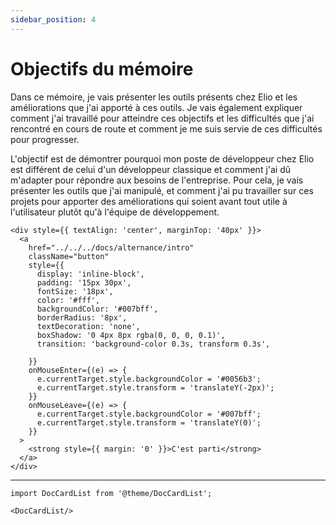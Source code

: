 ```yaml
---
sidebar_position: 4
---
```

# Objectifs du mémoire

Dans ce mémoire, je vais présenter les outils présents chez Elio et les améliorations que j'ai apporté à ces outils.
Je vais également expliquer comment j'ai travaillé pour atteindre ces objectifs et les difficultés que j'ai rencontré
en cours de route et comment je me suis servie de ces difficultés pour progresser.

L'objectif est de démontrer pourquoi mon poste de développeur chez Elio est différent de celui d'un développeur classique
et comment j'ai dû m'adapter pour répondre aux besoins de l'entreprise. Pour cela, je vais présenter les outils que j'ai 
manipulé, et comment j'ai pu travailler sur ces projets pour apporter des améliorations qui soient avant tout utile à l'utilisateur
plutôt qu'à l'équipe de développement.

```mdx-code-block
<div style={{ textAlign: 'center', marginTop: '40px' }}>
  <a
    href="../../../docs/alternance/intro"
    className="button"
    style={{
      display: 'inline-block',
      padding: '15px 30px',
      fontSize: '18px',
      color: '#fff',
      backgroundColor: '#007bff',
      borderRadius: '8px',
      textDecoration: 'none',
      boxShadow: '0 4px 8px rgba(0, 0, 0, 0.1)',
      transition: 'background-color 0.3s, transform 0.3s',
     
    }}
    onMouseEnter={(e) => {
      e.currentTarget.style.backgroundColor = '#0056b3';
      e.currentTarget.style.transform = 'translateY(-2px)';
    }}
    onMouseLeave={(e) => {
      e.currentTarget.style.backgroundColor = '#007bff';
      e.currentTarget.style.transform = 'translateY(0)';
    }}
  >
    <strong style={{ margin: '0' }}>C'est parti</strong>
  </a>
</div>
```

---

```mdx-code-block
import DocCardList from '@theme/DocCardList';

<DocCardList/>
```
